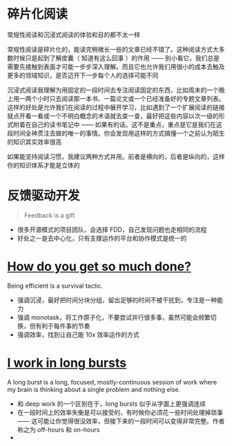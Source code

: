 # 碎片化阅读

常规性阅读和沉浸式阅读的体验和目的都不太一样

常规性阅读是碎片化的，能读完稍微长一些的文章已经不错了。这种阅读方式大多数时候只是起到了解皮囊（ 知道有这么回事 ）的作用 —— 别小看它，我们总是需要先接触到表面才可能一步步深入理解。而且它也允许我们用很小的成本去触及更多的领域知识，是否迈开下一步每个人的选择可能不同

沉浸式阅读我理解为用固定的一段时间去专注阅读固定的东西，比如周末的一个晚上用一两个小时只去阅读那一本书、一篇论文或一个已经准备好的专题文章列表。这样的好处是允许我们在阅读的过程中展开学习，比如遇到了一个扩展阅读的链接就点开看一看或一个不明白概念的术语就去查一查，最好把这些内容以次一级的形式附着在自己的读书笔记中 —— 如果有的话。这不是重点，重点是它是我们在这段时间全神贯注去做的唯一的事情。你会发现用这样的方式搞懂一个之前认为陌生的知识其实效率很高

如果能坚持阅读习惯，我建议两种方式并用。前者是横向的，后者是纵向的，这样你的知识体系才能是立体的

# 反馈驱动开发

> Feedback is a gift

- 很多开源模式的项目团队，会选择 FDD，自己发现问题也走相同的流程
- 好处之一是去中心化，只有支撑运作的平台和协作模式是统一的

# [How do you get so much done?](https://linus.coffee/note/schedule)

Being efficient is a survival tactic.

- 强调沉浸，最好把时间分块分组，留出足够的时间不被干扰到，专注是一种能力
- 强调 monotask，将工作原子化，不要尝试并行很多事，虽然可能会频繁切换，但有利于每件事的节奏
- 强调效率，找到让自己能 10x 效率运作的方式

# [I work in long bursts](https://linus.coffee/note/work-burst/)

A long burst is a long, focused, mostly-continuous session of work where my brain is thinking about a single problem and nothing else.

- 和 deep work 的一个区别在于，long bursts 似乎从字面上更强调连续
- 在一段时间上的效率失衡是可以接受的，有时候你必须花一些时间处理掉琐事 —— 这可能让你觉得很没效率，但接下来的一段时间可以变得非常完整。作者称之为 off-hours 和 on-hours
- 

